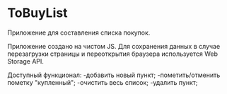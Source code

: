 # ToBuyList
Приложение для составления списка покупок.

Приложение создано на чистом JS. Для сохранения данных в случае перезагрузки страницы и переоткрытия браузера используется Web Storage API. 

Доступный функционал:
-добавить новый пункт;
-пометить/отменить пометку "купленный";
-очистить весь список;
-удалить пункт;

